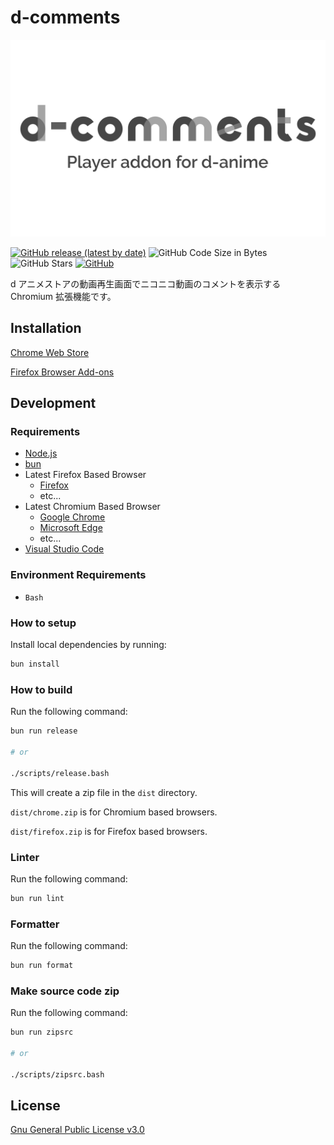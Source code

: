 # d-comments

![d-comments logo](./.store/d-comments.png)

[![GitHub release (latest by date)](https://img.shields.io/github/v/release/gobosan/d-comments)](https://github.com/gobosan/d-comments/releases/latest)
![GitHub Code Size in Bytes](https://img.shields.io/github/languages/code-size/gobosan/d-comments)
![GitHub Stars](https://img.shields.io/github/stars/gobosan/d-comments)
[![GitHub](https://img.shields.io/github/license/gobosan/d-comments)](./LICENSE.txt)

d アニメストアの動画再生画面でニコニコ動画のコメントを表示する Chromium 拡張機能です。

## Installation

[Chrome Web Store](https://chrome.google.com/webstore/detail/d-comments/jocjhkklfiaojhhnjiejmimlohaemiep)

[Firefox Browser Add-ons](https://addons.mozilla.org/ja/firefox/addon/d-comments/)

## Development

### Requirements

- [Node.js](https://nodejs.org/ja/)
- [bun](https://bun.sh)
- Latest Firefox Based Browser
  - [Firefox](https://www.mozilla.org/ja/firefox/new/)
  - etc...
- Latest Chromium Based Browser
  - [Google Chrome](https://www.google.com/intl/ja_jp/chrome/)
  - [Microsoft Edge](https://www.microsoft.com/ja-jp/edge)
  - etc...
- [Visual Studio Code](https://code.visualstudio.com/)

### Environment Requirements

- `Bash`

### How to setup

Install local dependencies by running:

```sh
bun install
```

### How to build

Run the following command:

```sh
bun run release

# or

./scripts/release.bash
```

This will create a zip file in the `dist` directory.

`dist/chrome.zip` is for Chromium based browsers.

`dist/firefox.zip` is for Firefox based browsers.

### Linter

Run the following command:

```sh
bun run lint
```

### Formatter

Run the following command:

```sh
bun run format
```

### Make source code zip

Run the following command:

```sh
bun run zipsrc

# or

./scripts/zipsrc.bash
```

## License

[Gnu General Public License v3.0](LICENSE.txt)
